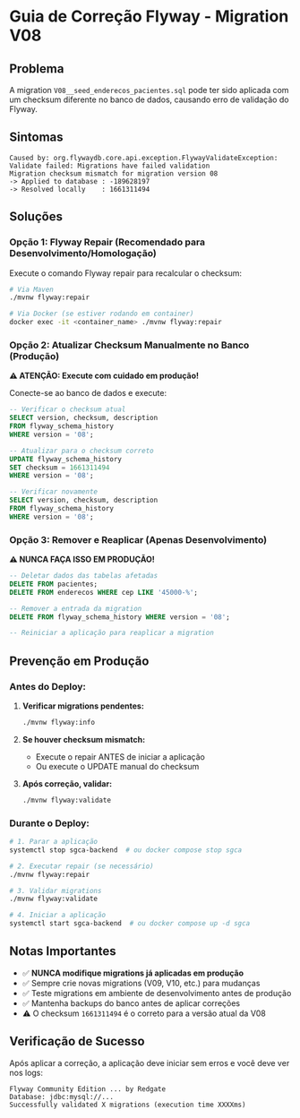 # Guia de Correção Flyway - Migration V08

## Problema
A migration `V08__seed_enderecos_pacientes.sql` pode ter sido aplicada com um checksum diferente no banco de dados, causando erro de validação do Flyway.

## Sintomas
```
Caused by: org.flywaydb.core.api.exception.FlywayValidateException: Validate failed: Migrations have failed validation
Migration checksum mismatch for migration version 08
-> Applied to database : -189628197
-> Resolved locally    : 1661311494
```

## Soluções

### Opção 1: Flyway Repair (Recomendado para Desenvolvimento/Homologação)

Execute o comando Flyway repair para recalcular o checksum:

```bash
# Via Maven
./mvnw flyway:repair

# Via Docker (se estiver rodando em container)
docker exec -it <container_name> ./mvnw flyway:repair
```

### Opção 2: Atualizar Checksum Manualmente no Banco (Produção)

**⚠️ ATENÇÃO: Execute com cuidado em produção!**

Conecte-se ao banco de dados e execute:

```sql
-- Verificar o checksum atual
SELECT version, checksum, description 
FROM flyway_schema_history 
WHERE version = '08';

-- Atualizar para o checksum correto
UPDATE flyway_schema_history 
SET checksum = 1661311494 
WHERE version = '08';

-- Verificar novamente
SELECT version, checksum, description 
FROM flyway_schema_history 
WHERE version = '08';
```

### Opção 3: Remover e Reaplicar (Apenas Desenvolvimento)

**⚠️ NUNCA FAÇA ISSO EM PRODUÇÃO!**

```sql
-- Deletar dados das tabelas afetadas
DELETE FROM pacientes;
DELETE FROM enderecos WHERE cep LIKE '45000-%';

-- Remover a entrada da migration
DELETE FROM flyway_schema_history WHERE version = '08';

-- Reiniciar a aplicação para reaplicar a migration
```

## Prevenção em Produção

### Antes do Deploy:

1. **Verificar migrations pendentes:**
   ```bash
   ./mvnw flyway:info
   ```

2. **Se houver checksum mismatch:**
   - Execute o repair ANTES de iniciar a aplicação
   - Ou execute o UPDATE manual do checksum

3. **Após correção, validar:**
   ```bash
   ./mvnw flyway:validate
   ```

### Durante o Deploy:

```bash
# 1. Parar a aplicação
systemctl stop sgca-backend  # ou docker compose stop sgca

# 2. Executar repair (se necessário)
./mvnw flyway:repair

# 3. Validar migrations
./mvnw flyway:validate

# 4. Iniciar a aplicação
systemctl start sgca-backend  # ou docker compose up -d sgca
```

## Notas Importantes

- ✅ **NUNCA modifique migrations já aplicadas em produção**
- ✅ Sempre crie novas migrations (V09, V10, etc.) para mudanças
- ✅ Teste migrations em ambiente de desenvolvimento antes de produção
- ✅ Mantenha backups do banco antes de aplicar correções
- ⚠️ O checksum `1661311494` é o correto para a versão atual da V08

## Verificação de Sucesso

Após aplicar a correção, a aplicação deve iniciar sem erros e você deve ver nos logs:

```
Flyway Community Edition ... by Redgate
Database: jdbc:mysql://...
Successfully validated X migrations (execution time XXXXms)
```
